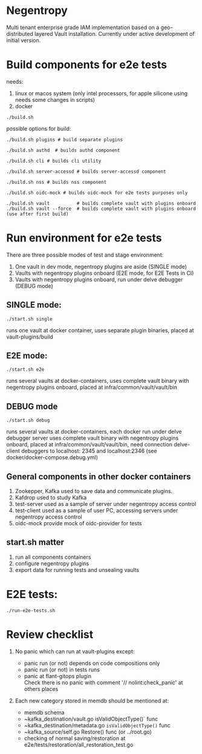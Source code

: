 # Negentropy

Multi tenant enterprise grade IAM implementation based on a geo-distributed layered Vault installation. Currently under
active development of initial version.

# Build components for e2e tests

needs:

1) linux or macos system (only intel processors, for apple silicone using needs some changes in scripts)
2) docker

```shell
./build.sh
```

possible options for build:

```shell
./build.sh plugins # build separate plugins
```

```shell
./build.sh authd  # builds authd component
```

```shell
./build.sh cli # builds cli utility
```

```shell
./build.sh server-accessd # builds server-accessd component
```

```shell
./build.sh nss # builds nss component
```

```shell
./build.sh oidc-mock # builds oidc-mock for e2e tests purposes only 
```

```shell
./build.sh vault          # builds complete vault with plugins onboard
./build.sh vault --force  # builds complete vault with plugins onboard (use after first build)  
```

# Run environment for e2e tests

There are three possible modes of test and stage environment:

1) One vault in dev mode, negentropy plugins are aside (SINGLE mode)
2) Vaults with negentropy plugins onbоard (E2E mode, for E2E Tests in CI)
3) Vaults with negentropy plugins onbоard, run under delve debugger (DEBUG mode)

## SINGLE mode:

```shell
./start.sh single
```

runs one vault at docker container, uses separate plugin binaries, placed at vault-plugins/build

## E2E mode:

```shell
./start.sh e2e
```

runs several vaults at docker-containers, uses complete vault binary with negentropy plugins onboard, placed at
infra/common/vault/vault/bin

## DEBUG mode

```shell
./start.sh debug
```

runs several vaults at docker-containers, each docker run under delve debugger server uses complete vault binary with
negentropy plugins onboard, placed at infra/common/vault/vault/bin, need connection delve-client debuggers to localhost:
2345 and localhost:2346 (see docker/docker-compose.debug.yml)

## General components in other docker containers

1) Zookepper, Kafka used to save data and communicate plugins.
2) Kafdrop used to study Kafka
3) test-server used as a sample of server under negentropy access control
4) test-client used as a sample of user PC, accessing servers under negentropy access control
5) oidc-mock provide mock of oidc-provider for tests

## start.sh matter

1) run all components containers
2) configure negentropy plugins
3) export data for running tests and unsealing vaults

# E2E tests:

```shell
./run-e2e-tests.sh 
```

# Review checklist

1) No panic which can run at vault-plugins except:
    - panic run (or not)  depends on code compositions only
    - panic run (or not) in tests runs
    - panic at flant-gitops plugin  
      Check there is no panic with comment '// nolint:check_panic' at others places

2) Each new category stored in memdb should be mentioned at:
   - memdb schema
   - ~kafka_destination/vault.go isValidObjectType()` func
   - ~kafka_destination/metadata.go `isValidObjectType()` func
   - ~kafka_source/self.go Restore() func (or ../root.go)
   - checking of normal saving/restoration at e2e/tests/restoration/all_restoration_test.go